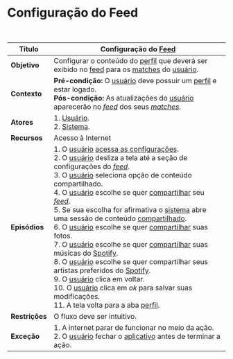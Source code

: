 # Configuração do Feed

<br />

|Título|Configuração do [Feed](/modelagem/lexicos#feed)|
|------|--------------------|
|**Objetivo**|Configurar o conteúdo do [perfil](/modelagem/lexicos#perfil) que deverá ser exibido no [feed](/modelagem/lexicos#feed) para os [matches](/modelagem/lexicos#match) do [usuário](/modelagem/lexicos#usuario).|
|**Contexto**|**Pré-condição:** O [usuário](/modelagem/lexicos#usuario) deve possuir um [perfil](/modelagem/lexicos#perfil) e estar logado.<br />**Pós-condição:** As atualizações do [usuário](/modelagem/lexicos#usuario) aparecerão no [_feed_](/modelagem/lexicos#feed) dos seus [_matches_](/modelagem/lexicos#match).|
|**Atores**|1. [Usuário](/modelagem/lexicos#usuario).<br />2. [Sistema](/modelagem/lexicos#tinder).|
|**Recursos**|Acesso à Internet|
|**Episódios**|1. O [usuário](/modelagem/lexicos#usuario) [acessa as configurações](/modelagem/cenarios/cenario39.md).<br />2. O [usuário](/modelagem/lexicos#usuario) desliza a tela até a seção de configurações do [_feed_](/modelagem/lexicos#feed).<br />3. O [usuário](/modelagem/lexicos#usuario) seleciona opção de conteúdo compartilhado.<br />4. O [usuário](/modelagem/lexicos#usuario) escolhe se quer [compartilhar](/modelagem/lexicos#compartilhar) seu [_feed_](/modelagem/lexicos#feed).<br />5. Se sua escolha for afirmativa o [sistema](/modelagem/lexicos#tinder) abre uma sessão de conteúdo [compartilhado](/modelagem/lexicos#compartilhar).<br />6. O [usuário](/modelagem/lexicos#usuario) escolhe se quer [compartilhar](/modelagem/lexicos#compartilhar) suas fotos.<br />7. O [usuário](/modelagem/lexicos#usuario) escolhe se quer [compartilhar](/modelagem/lexicos#compartilhar) suas músicas do [Spotify](/modelagem/lexicos#spotify).<br />8. O [usuário](/modelagem/lexicos#usuario) escolhe se quer compartilhar seus artistas preferidos do [Spotify](/modelagem/lexicos#spotify).<br />9. O [usuário](/modelagem/lexicos#usuario) clica em voltar.<br />10. O [usuário](/modelagem/lexicos#usuario) clica em _ok_ para salvar suas modificações.<br />11. A tela volta para a aba [perfil](/modelagem/lexicos#perfil).|
|**Restrições**|O fluxo deve ser intuitivo.|
|**Exceção**|1. A internet parar de funcionar no meio da ação.<br />2. O [usuário](/modelagem/lexicos#usuario) fechar o [aplicativo](/modelagem/lexicos#tinder) antes de terminar a ação.|
